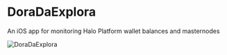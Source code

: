 # DoraDaExplora
An iOS app for monitoring Halo Platform wallet balances and masternodes

![DoraDaExplora](https://github.com/Henc313/DoraDaExplora/blob/master/DoraGIFFast.gifV)
